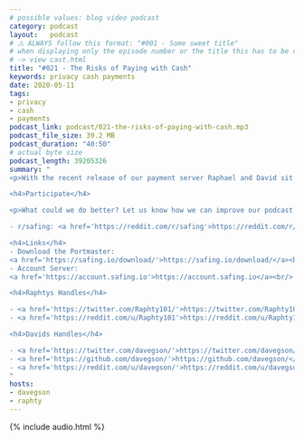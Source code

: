 ```yaml
---
# possible values: blog video podcast
category: podcast
layout:   podcast
# ⚠️ ALWAYS follow this format: "#001 - Some sweet title"
# when displaying only the episode number or the title this has to be constant
# -> view cast.html
title: "#021 - The Risks of Paying with Cash"
keywords: privacy cash payments
date: 2020-05-11
tags:
- privacy
- cash
- payments
podcast_link: podcast/021-the-risks-of-paying-with-cash.mp3
podcast_file_size: 39.2 MB
podcast_duration: "40:50"
# actual byte size
podcast_length: 39205326
summary: "
<p>With the recent release of our payment server Raphael and David sit down to talk about cash payments, one of the methods available right from the start. Arguably the most private payment method out there, it still has its drawbacks. What are they? And what can you do to mitigate risks?</p>

<h4>Participate</h4>

<p>What could we do better? Let us know how we can improve our podcast on reddit:</p>

- r/safing: <a href='https://reddit.com/r/safing'>https://reddit.com/r/safing</a><br/>

<h4>Links</h4>
- Download the Portmaster:
<a href='https://safing.io/download/'>https://safing.io/download/</a><br/>
- Account Server:
<a href='https://account.safing.io'>https://account.safing.io</a><br/>

<h4>Raphtys Handles</h4>

- <a href='https://twitter.com/Raphty101/'>https://twitter.com/Raphty101/</a><br/>
- <a href='https://reddit.com/u/Raphty101'>https://reddit.com/u/Raphty101</a><br/>

<h4>Davids Handles</h4>

- <a href='https://twitter.com/davegson/'>https://twitter.com/davegson/</a><br/>
- <a href='https://github.com/davegson/'>https://github.com/davegson/</a><br/>
- <a href='https://reddit.com/u/davegson/'>https://reddit.com/u/davegson/</a><br/>
"
hosts:
- davegson
- raphty
---
```


{% include audio.html %}
